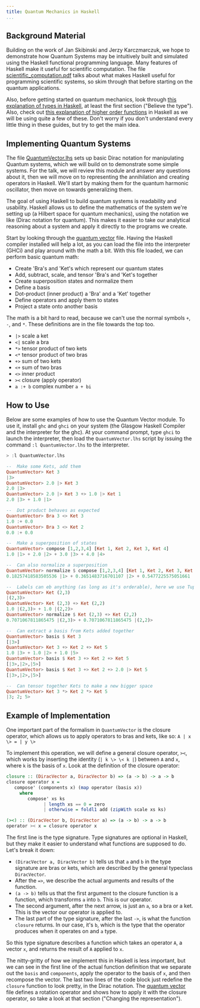 ```yaml
---
title: Quantum Mechanics in Haskell
...
```



Background Material
-------------------

Building on the work of Jan Skibinski and Jerzy Karczmarczuk, we hope to
demonstrate how Quantum Systems may be intuitively built and simulated using the
Haskell functional programming language. Many features of Haskell make it useful
for scientific computation. The file
[scientific_computation.pdf](scientific_computation.pdf) talks about what
makes Haskell useful for programming scientific systems, so skim through
that before starting on the quantum applications.

Also, before getting started on quantum mechanics, look through [this
explanation of types in
Haskell](http://www.learnyouahaskell.com/types-and-typeclasses), at least the
first section ("Believe the type"). Also, check out [this explanation of higher
order
functions](http://learnyouahaskell.com/higher-order-functions#higher-orderism)
in Haskell as we will be using quite a few of these. Don't worry if you don't
understand every little thing in these guides, but try to get the main idea.

Implementing Quantum Systems
----------------------------

The file [QuantumVector.lhs](QuantumVector.lhs) sets up basic Dirac notation for
manipulating Quantum systems, which we will build on to demonstrate some simple
systems. For the talk, we will review this module and answer any questions
about it, then we will move on to representing the annihilation and creating
operators in Haskell. We'll start by making them for the quantum harmonic
oscillator, then move on towards generalizing them.

The goal of using Haskell to build quantum systems is readability and
usability. Haskell allows us to define the mathematics of the system we're
setting up (a Hilbert space for quantum mechanics), using the notation we like
(Dirac notation for quantum). This makes it easier to take our analytical
reasoning about a system and apply it directly to the programs we create.

Start by looking through the [quantum vector](QuantumVector.lhs) file. Having the
Haskell compiler installed will help a lot, as you can load the file into the
interpreter (GHCi) and play around with the math a bit. With this file loaded,
we can perform basic quantum math:

-   Create 'Bra's and 'Ket's which represent our quantum states
-   Add, subtract, scale, and tensor 'Bra's and 'Ket's together
-   Create superposition states and normalize them
-   Define a basis
-   Dot-product (inner product) a 'Bra' and a 'Ket' together
-   Define operators and apply them to states
-   Project a state onto another basis

The math is a bit hard to read, because we can't use the normal symbols `+`,
`-`, and `*`. These definitions are in the file towards the top too.

-   `|>` scale a ket
-   `<|` scale a bra
-   `*>` tensor product of two kets
-   `<*` tensor product of two bras
-   `+>` sum of two kets
-   `<+` sum of two bras
-   `<>` inner product
-   `><` closure (apply operator)
-   `a :+ b` complex number `a + bi`

How to Use
----------

Below are some examples of how to use the Quantum Vector module. To use it,
install `ghc` and `ghci` on your system (the Glasgow Haskell Compiler and the
interpreter for the ghc). At your command prompt, type `ghci` to launch the
interpreter, then load the `QuantumVector.lhs` script by issuing the command
`:l QuantumVector.lhs` to the interpreter.

```haskell
> :l QuantumVector.lhs

--  Make some Kets, add them
QuantumVector> Ket 3
|3>
QuantumVector> 2.0 |> Ket 3
2.0 |3>
QuantumVector> 2.0 |> Ket 3 +> 1.0 |> Ket 1
2.0 |3> + 1.0 |1>

--  Dot product behaves as expected
QuantumVector> Bra 3 <> Ket 3
1.0 :+ 0.0
QuantumVector> Bra 3 <> Ket 2
0.0 :+ 0.0

--  Make a superposition of states
QuantumVector> compose [1,2,3,4] [Ket 1, Ket 2, Ket 3, Ket 4]
1.0 |1> + 2.0 |2> + 3.0 |3> + 4.0 |4>

--  Can also normalize a superposition
QuantumVector> normalize $ compose [1,2,3,4] [Ket 1, Ket 2, Ket 3, Ket 4]
0.18257418583505536 |1> + 0.3651483716701107 |2> + 0.5477225575051661 |3> + 0.7302967433402214 |4>

--  Labels can eb anything (as long as it's orderable), here we use Tuples
QuantumVector> Ket (2,3)
|(2,3)>
QuantumVector> Ket (2,3) +> Ket (2,2)
1.0 |(2,3)> + 1.0 |(2,2)>
QuantumVector> normalize $ Ket (2,3) +> Ket (2,2)
0.7071067811865475 |(2,3)> + 0.7071067811865475 |(2,2)>

--  Can extract a basis from Kets added together
QuantumVector> basis $ Ket 3
[|3>]
QuantumVector> Ket 3 +> Ket 2 +> Ket 5
1.0 |3> + 1.0 |2> + 1.0 |5>
QuantumVector> basis $ Ket 3 +> Ket 2 +> Ket 5
[|3>,|2>,|5>]
QuantumVector> basis $ Ket 3 +> Ket 2 +> 2.0 |> Ket 5
[|3>,|2>,|5>]

--  Can tensor together Kets to make a new bigger space
QuantumVector> Ket 3 *> Ket 2 *> Ket 5
|3; 2; 5>
```

Example of Implementation
-------------------------

One important part of the formalism in `QuantumVector` is the closure operator,
which allows us to apply operators to bras and kets, like so: `A | x \> = | y \>`

To implement this operation, we will define a general closure operator, `><`,
which works by inserting the identity (`| k \> \< k |`) between `A` and `x`,
where `k` is the basis of `x`. Look at the definition of the closure operator:

```haskell
closure :: (DiracVector a, DiracVector b) => (a -> b) -> a -> b
closure operator x =
   compose' (components x) (map operator (basis x))
     where
        compose' xs ks
              | length xs == 0 = zero
              | otherwise = foldl1 add (zipWith scale xs ks)

(><) :: (DiracVector b, DiracVector a) => (a -> b) -> a -> b
operator >< x = closure operator x
```

The first line is the type signature. Type signatures are optional in Haskell,
but they make it easier to understand what functions are supposed to do. Let's
break it down:

- `(DiracVector a, DiracVector b)` tells us that `a` and `b` in the type
  signature are bras or kets, which are described by the general typeclass
  `DiracVector`.
- After the `=>`, we describe the actual arguments and results of the function.
- `(a -> b)` tells us that the first argument to the closure function is a
  function, which transforms `a` into `b`. This is our operator.
- The second argument, after the next arrow, is just an `a`, so a bra or a ket.
  This is the vector our operator is applied to.
- The last part of the type signature, after the last `->`, is what the function
  `closure` returns. In our case, it's `b`, which is the type that the operator
  produces when it operates on and `a` type.

So this type signature describes a function which takes an operator `A`, a vector
`x`, and returns the result of `A` applied to `x`.

The nitty-gritty of how we implement this in Haskell is less important, but we
can see in the first line of the actual function definition that we separate out
the `basis` and `components`, apply the operator to the basis of `x`, and then
recompose the vector. The last two lines of the code block just redefine the
`closure` function to look pretty, in the Dirac notation. The [quantum
vector](QuantumVector.lhs) file defines a rotation operator and shows how to
apply it with the closure operator, so take a look at that section ("Changing
the representation").

